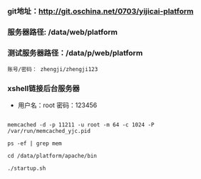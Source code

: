 ### git地址：http://git.oschina.net/0703/yijicai-platform
### 服务器路径: /data/web/platform
### 测试服务器路径：/data/p/web/platform
    账号/密码： zhengji/zhengji123
### xshell链接后台服务器
- 用户名：root  密码：123456

```shell

memcached -d -p 11211 -u root -m 64 -c 1024 -P /var/run/memcached_yjc.pid

ps -ef | grep mem

cd /data/platform/apache/bin

./startup.sh


```
